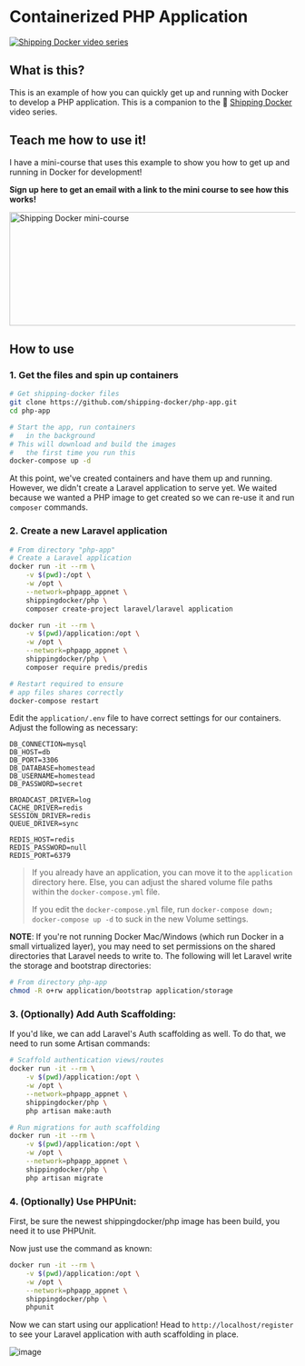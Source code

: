 # Containerized PHP Application

<a href="https://shippingdocker.com" title="learn how to use docker in dev and production">![Shipping Docker video series](https://cloud.githubusercontent.com/assets/467411/18037593/12321512-6d4e-11e6-8514-e8454f4fd286.jpg)</a>

## What is this?

This is an example of how you can quickly get up and running with Docker to develop a PHP application. This is a companion to the 🐳 [Shipping Docker](https://shippingdocker.com/) video series.

## Teach me how to use it!

I have a mini-course that uses this example to show you how to get up and running in Docker for development!

**Sign up here to get an email with a link to the mini course to see how this works!**

<a href="http://shippingdocker.com/#signup" title="see how to use Docker in development"><img src="https://cloud.githubusercontent.com/assets/467411/18333423/8ef22c66-7534-11e6-950d-850be40d9af0.png" alt="Shipping Docker mini-course" width="600" height="200" style="width: 600px; height: 200px;" /></a>

## How to use

### 1. Get the files and spin up containers

```bash
# Get shipping-docker files
git clone https://github.com/shipping-docker/php-app.git
cd php-app

# Start the app, run containers
#   in the background
# This will download and build the images
#   the first time you run this
docker-compose up -d
```

At this point, we've created containers and have them up and running. However, we didn't create a Laravel application to serve yet. We waited because we wanted a PHP image to get created so we can re-use it and run `composer` commands.

### 2. Create a new Laravel application

```bash
# From directory "php-app"
# Create a Laravel application
docker run -it --rm \
    -v $(pwd):/opt \
    -w /opt \
    --network=phpapp_appnet \
    shippingdocker/php \
    composer create-project laravel/laravel application

docker run -it --rm \
    -v $(pwd)/application:/opt \
    -w /opt \
    --network=phpapp_appnet \
    shippingdocker/php \
    composer require predis/predis

# Restart required to ensure
# app files shares correctly
docker-compose restart
```

Edit the `application/.env` file to have correct settings for our containers. Adjust the following as necessary:

```
DB_CONNECTION=mysql
DB_HOST=db
DB_PORT=3306
DB_DATABASE=homestead
DB_USERNAME=homestead
DB_PASSWORD=secret

BROADCAST_DRIVER=log
CACHE_DRIVER=redis
SESSION_DRIVER=redis
QUEUE_DRIVER=sync

REDIS_HOST=redis
REDIS_PASSWORD=null
REDIS_PORT=6379
```

> If you already have an application, you can move it to the `application` directory here. Else, you can adjust the shared volume file paths within the `docker-compose.yml` file.
> 
> If you edit the `docker-compose.yml` file, run `docker-compose down; docker-compose up -d` to suck in the new Volume settings.

**NOTE**: If you're not running Docker Mac/Windows (which run Docker in a small virtualized layer), you may need to set permissions on the shared directories that Laravel needs to write to. The following will let Laravel write the storage and bootstrap directories:

```bash
# From directory php-app
chmod -R o+rw application/bootstrap application/storage
```

### 3. (Optionally) Add Auth Scaffolding:

If you'd like, we can add Laravel's Auth scaffolding as well. To do that, we need to run some Artisan commands:

```bash
# Scaffold authentication views/routes
docker run -it --rm \
    -v $(pwd)/application:/opt \
    -w /opt \
    --network=phpapp_appnet \
    shippingdocker/php \
    php artisan make:auth

# Run migrations for auth scaffolding
docker run -it --rm \
    -v $(pwd)/application:/opt \
    -w /opt \
    --network=phpapp_appnet \
    shippingdocker/php \
    php artisan migrate
```

### 4. (Optionally) Use PHPUnit:

First, be sure the newest shippingdocker/php image has been build, you need it to use PHPUnit.

Now just use the command as known:

```bash
docker run -it --rm \
    -v $(pwd)/application:/opt \
    -w /opt \
    --network=phpapp_appnet \
    shippingdocker/php \
    phpunit
```

Now we can start using our application! Head to `http://localhost/register` to see your Laravel application with auth scaffolding in place.

![image](https://cloud.githubusercontent.com/assets/467411/18038743/6ac84008-6d61-11e6-8aa6-30a776b59aaa.png)
